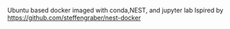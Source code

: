 Ubuntu based docker imaged with conda,NEST, and jupyter lab
Ispired by https://github.com/steffengraber/nest-docker

